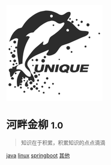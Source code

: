 ![logo](assets/images/framework/icon.svg)

# 河畔金柳 <small>1.0</small>

> 知识在于积累，积累知识的点点滴滴

[java](java/)
[linux](linux/)
[springboot](springboot/)
[其他](computer/)


<!-- background image -->

<!-- ![](assets/images/framework/bj.jpg) -->

<!-- background color -->

<!-- ![color](#f0f0f0) -->
